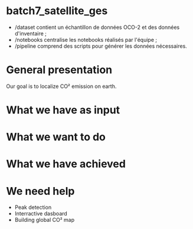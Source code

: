 # batch7_satellite_ges

* /dataset contient un échantillon de données OCO-2 et des données d'inventaire ;
* /notebooks centralise les notebooks réalisés par l'équipe ;
* /pipeline comprend des scripts pour générer les données nécessaires.

# General presentation

Our goal is to localize CO² emission on earth.

# What we have as input

# What we want to do

# What we have achieved

# We need help

- Peak detection
- Interractive dasboard
- Building global CO² map
